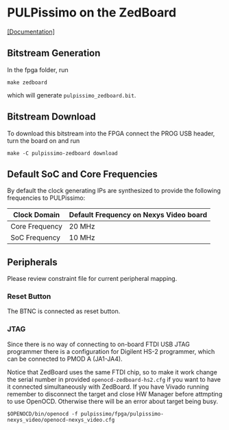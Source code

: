 # PULPissimo on the ZedBoard
[\[Documentation\]](http://zedboard.org/product/zedboard)

## Bitstream Generation
In the fpga folder, run
```Shell
make zedboard
```
which will generate `pulpissimo_zedboard.bit`.

## Bitstream Download
To download this bitstream into the FPGA connect the PROG USB header, turn the board on and run
```Shell
make -C pulpissimo-zedboard download
```

## Default SoC and Core Frequencies

By default the clock generating IPs are synthesized to provide the following frequencies to PULPissimo:

| Clock Domain   | Default Frequency on Nexys Video board |
|----------------|----------------------------------------|
| Core Frequency | 20 MHz                                 |
| SoC Frequency  | 10 MHz                                 |


## Peripherals
Please review constraint file for current peripheral mapping.

### Reset Button
The BTNC is connected as reset button.

### JTAG
Since there is no way of connecting to on-board FTDI USB JTAG programmer there is a configuration for
Digilent HS-2 programmer, which can be connected to PMOD A (JA1-JA4).

Notice that ZedBoard uses the same FTDI chip, so to make it work change the serial number in provided
`openocd-zedboard-hs2.cfg` if you want to have it connected simultaneously with ZedBoard. If you have
Vivado running remember to disconnect the target and close HW Manager before attmpting to use OpenOCD.
Otherwise there will be an error about target being busy.

```Shell
$OPENOCD/bin/openocd -f pulpissimo/fpga/pulpissimo-nexys_video/openocd-nexys_video.cfg
```

